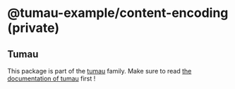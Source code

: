 # @tumau-example/content-encoding (private)

## Tumau

This package is part of the [tumau](https://github.com/etienne-dldc/tumau) family. Make sure to read [the documentation of tumau](https://github.com/etienne-dldc/tumau) first !
